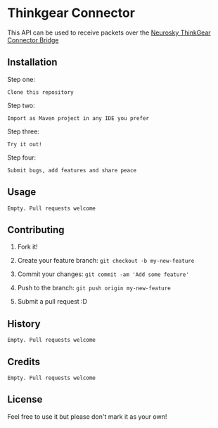 # Thinkgear Connector



This API can be used to receive packets over the [Neurosky ThinkGear Connector Bridge](http://developer.neurosky.com/docs/doku.php?id=thinkgear_connector_tgc)



## Installation

Step one: 
```
Clone this repository
```
Step two:
```
Import as Maven project in any IDE you prefer
```
Step three:
```
Try it out!
```
Step four:
```
Submit bugs, add features and share peace
```


## Usage



```
Empty. Pull requests welcome
```



## Contributing



1. Fork it!

2. Create your feature branch: `git checkout -b my-new-feature`

3. Commit your changes: `git commit -am 'Add some feature'`

4. Push to the branch: `git push origin my-new-feature`

5. Submit a pull request :D



## History



```
Empty. Pull requests welcome
```



## Credits


```
Empty. Pull requests welcome
```


## License

Feel free to use it but please don't mark it as your own!


